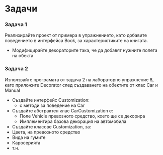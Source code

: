 # Задачи

### Задача 1

Реализирайте проект от примера в упражнението, като добавите поведението в интерфейса Book, за характеристиките на книгата.

* Модифицирайте декораторите така, че да добавят нужните полета на обекта

### Задача 2

Използвайте програмата от задача 2 на лабораторно упражнение 8, като приложите Decorator след създаването на обектите от клас Car и Manual

* Създайте интерфейс Customization:
  * &#x20;с методи за поведение на Car
* Създайте абстрактен клас CarCustomization е:
  * Поле Vehicle превозното средство, което ще се декорира
  * Имплементира базова декорация на автомобила
* Създайте класове Customization, за:
* Цвета, на превозното средство
* Вида на гумите
* Каросерията
* т.н.
